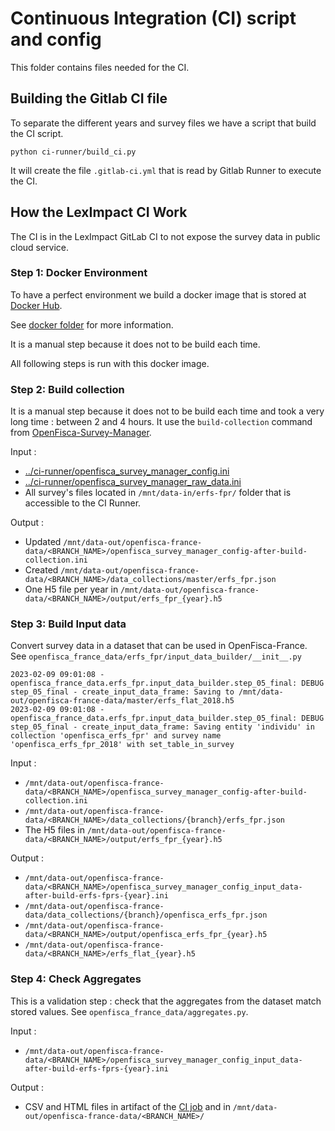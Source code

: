 # Continuous Integration (CI) script and config

This folder contains files needed for the CI.

## Building the Gitlab CI file

To separate the different years and survey files we have a script that build the CI script.

```
python ci-runner/build_ci.py
```

It will create the file `.gitlab-ci.yml` that is read by Gitlab Runner to execute the CI.

## How the LexImpact CI Work

The CI is in the LexImpact GitLab CI to not expose the survey data in public cloud service.

### Step 1: Docker Environment

To have a perfect environment we build a docker image that is stored at [Docker Hub](https://hub.docker.com/r/leximpact/openfisca-france-data).

See [docker folder](../docker) for more information.

It is a manual step because it does not to be build each time.

All following steps is run with this docker image.

### Step 2: Build collection

It is a manual step because it does not to be build each time and took a very long time : between 2 and 4 hours. It use the `build-collection` command from [OpenFisca-Survey-Manager](https://github.com/openfisca/openfisca-survey-manager).

Input :
- [../ci-runner/openfisca_survey_manager_config.ini](ci-runner/openfisca_survey_manager_config.ini)
- [../ci-runner/openfisca_survey_manager_raw_data.ini](ci-runner/openfisca_survey_manager_raw_data.ini)
- All survey's files located in `/mnt/data-in/erfs-fpr/` folder that is accessible to the CI Runner.

Output :
- Updated `/mnt/data-out/openfisca-france-data/<BRANCH_NAME>/openfisca_survey_manager_config-after-build-collection.ini`
- Created `/mnt/data-out/openfisca-france-data/<BRANCH_NAME>/data_collections/master/erfs_fpr.json`
- One H5 file per year in `/mnt/data-out/openfisca-france-data/<BRANCH_NAME>/output/erfs_fpr_{year}.h5`

### Step 3: Build Input data

Convert survey data in a dataset that can be used in OpenFisca-France. See `openfisca_france_data/erfs_fpr/input_data_builder/__init__.py`

```
2023-02-09 09:01:08 - openfisca_france_data.erfs_fpr.input_data_builder.step_05_final: DEBUG step_05_final - create_input_data_frame: Saving to /mnt/data-out/openfisca-france-data/master/erfs_flat_2018.h5
2023-02-09 09:01:08 - openfisca_france_data.erfs_fpr.input_data_builder.step_05_final: DEBUG step_05_final - create_input_data_frame: Saving entity 'individu' in collection 'openfisca_erfs_fpr' and survey name 'openfisca_erfs_fpr_2018' with set_table_in_survey
```

Input :
- `/mnt/data-out/openfisca-france-data/<BRANCH_NAME>/openfisca_survey_manager_config-after-build-collection.ini`
- `/mnt/data-out/openfisca-france-data/<BRANCH_NAME>/data_collections/{branch}/erfs_fpr.json`
- The H5 files in `/mnt/data-out/openfisca-france-data/<BRANCH_NAME>/output/erfs_fpr_{year}.h5`


Output :
- `/mnt/data-out/openfisca-france-data/<BRANCH_NAME>/openfisca_survey_manager_config_input_data-after-build-erfs-fprs-{year}.ini`
- `/mnt/data-out/openfisca-france-data/data_collections/{branch}/openfisca_erfs_fpr.json`
- `/mnt/data-out/openfisca-france-data/<BRANCH_NAME>/output/openfisca_erfs_fpr_{year}.h5`
- `/mnt/data-out/openfisca-france-data/<BRANCH_NAME>/erfs_flat_{year}.h5`

### Step 4: Check Aggregates

This is a validation step : check that the aggregates from the dataset match stored values. See `openfisca_france_data/aggregates.py`.

Input :
- `/mnt/data-out/openfisca-france-data/<BRANCH_NAME>/openfisca_survey_manager_config_input_data-after-build-erfs-fprs-{year}.ini`

Output :
 - CSV and HTML files in artifact of the [CI job](https://git.leximpact.dev/benjello/openfisca-france-data/-/jobs) and in `/mnt/data-out/openfisca-france-data/<BRANCH_NAME>/`
